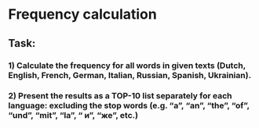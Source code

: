 
# Frequency calculation
## Task: 
### 1) Calculate the frequency for all words in given texts (Dutch, English, French, German, Italian, Russian, Spanish, Ukrainian).
### 2) Present the results as a TOP-10 list separately for each language: excluding the stop words (e.g. “a”, “an”, “the”, “of”, “und”, “mit”, “la”, “ и”, “же”, etc.)




